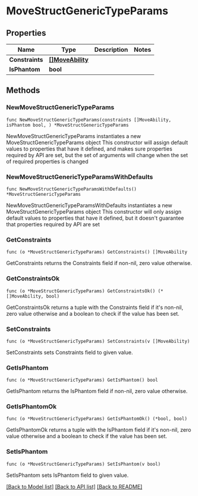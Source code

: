# MoveStructGenericTypeParams

## Properties

Name | Type | Description | Notes
------------ | ------------- | ------------- | -------------
**Constraints** | [**[]MoveAbility**](MoveAbility.md) |  | 
**IsPhantom** | **bool** |  | 

## Methods

### NewMoveStructGenericTypeParams

`func NewMoveStructGenericTypeParams(constraints []MoveAbility, isPhantom bool, ) *MoveStructGenericTypeParams`

NewMoveStructGenericTypeParams instantiates a new MoveStructGenericTypeParams object
This constructor will assign default values to properties that have it defined,
and makes sure properties required by API are set, but the set of arguments
will change when the set of required properties is changed

### NewMoveStructGenericTypeParamsWithDefaults

`func NewMoveStructGenericTypeParamsWithDefaults() *MoveStructGenericTypeParams`

NewMoveStructGenericTypeParamsWithDefaults instantiates a new MoveStructGenericTypeParams object
This constructor will only assign default values to properties that have it defined,
but it doesn't guarantee that properties required by API are set

### GetConstraints

`func (o *MoveStructGenericTypeParams) GetConstraints() []MoveAbility`

GetConstraints returns the Constraints field if non-nil, zero value otherwise.

### GetConstraintsOk

`func (o *MoveStructGenericTypeParams) GetConstraintsOk() (*[]MoveAbility, bool)`

GetConstraintsOk returns a tuple with the Constraints field if it's non-nil, zero value otherwise
and a boolean to check if the value has been set.

### SetConstraints

`func (o *MoveStructGenericTypeParams) SetConstraints(v []MoveAbility)`

SetConstraints sets Constraints field to given value.


### GetIsPhantom

`func (o *MoveStructGenericTypeParams) GetIsPhantom() bool`

GetIsPhantom returns the IsPhantom field if non-nil, zero value otherwise.

### GetIsPhantomOk

`func (o *MoveStructGenericTypeParams) GetIsPhantomOk() (*bool, bool)`

GetIsPhantomOk returns a tuple with the IsPhantom field if it's non-nil, zero value otherwise
and a boolean to check if the value has been set.

### SetIsPhantom

`func (o *MoveStructGenericTypeParams) SetIsPhantom(v bool)`

SetIsPhantom sets IsPhantom field to given value.



[[Back to Model list]](../README.md#documentation-for-models) [[Back to API list]](../README.md#documentation-for-api-endpoints) [[Back to README]](../README.md)


